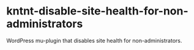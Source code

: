 # kntnt-disable-site-health-for-non-administrators
WordPress mu-plugin that disables site health for non-administrators.
